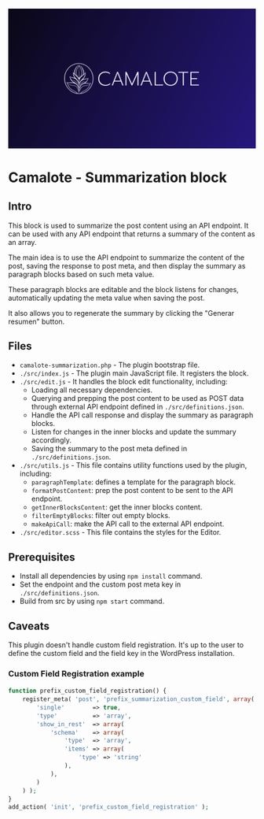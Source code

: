 ![Cover](./cover.png)
# Camalote - Summarization block
## Intro
This block is used to summarize the post content using an API endpoint. It can be used with any API endpoint that returns a summary of the content as an array.

The main idea is to use the API endpoint to summarize the content of the post, saving the response to post meta, and then display the summary as paragraph blocks based on such meta value.

These paragraph blocks are editable and the block listens for changes, automatically updating the meta value when saving the post. 

It also allows you to regenerate the summary by clicking the "Generar resumen" button.

## Files
- `camalote-summarization.php` - The plugin bootstrap file.
- `./src/index.js` - The plugin main JavaScript file. It registers the block.
- `./src/edit.js` - It handles the block edit functionality, including:
  - Loading all necessary dependencies.
  - Querying and prepping the post content to be used as POST data through external API endpoint defined in `./src/definitions.json`.
  - Handle the API call response and display the summary as paragraph blocks.
  - Listen for changes in the inner blocks and update the summary accordingly.
  - Saving the summary to the post meta defined in `./src/definitions.json`.
- `./src/utils.js` - This file contains utility functions used by the plugin, including:
  - `paragraphTemplate`: defines a template for the paragraph block.
  - `formatPostContent`: prep the post content to be sent to the API endpoint.
  - `getInnerBlocksContent`: get the inner blocks content.
  - `filterEmptyBlocks`: filter out empty blocks.
  - `makeApiCall`: make the API call to the external API endpoint.
- `./src/editor.scss` - This file contains the styles for the Editor.

## Prerequisites
- Install all dependencies by using `npm install` command.
- Set the endpoint and the custom post meta key in `./src/definitions.json`.
- Build from src by using `npm start` command.

## Caveats
This plugin doesn't handle custom field registration. It's up to the user to define the custom field and the field key in the WordPress installation.
### Custom Field Registration example
```php
function prefix_custom_field_registration() {
    register_meta( 'post', 'prefix_summarization_custom_field', array(
        'single'        => true,
        'type'          => 'array',
        'show_in_rest'  => array(
            'schema'    => array(
                'type'  => 'array',
                'items' => array(
                    'type' => 'string'
                ),
            ),
        )
    ) );
}
add_action( 'init', 'prefix_custom_field_registration' );
``````